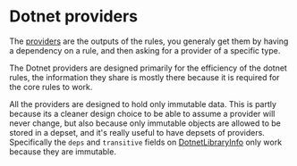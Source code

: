 Dotnet providers
================

The [providers](https://docs.bazel.build/versions/master/skylark/rules.html#providers) are the outputs of 
the rules, you generaly get them by having a dependency on a rule, and then asking for a provider of a specific type.

The Dotnet providers are designed primarily for the efficiency of the dotnet rules, the information
they share is mostly there because it is required for the core rules to work.

All the providers are designed to hold only immutable data. This is partly because its a cleaner
design choice to be able to assume a provider will never change, but also because only immutable
objects are allowed to be stored in a depset, and it's really useful to have depsets of providers.
Specifically the `deps` and `transitive` fields on [DotnetLibraryInfo](api.md#dotnetlibraryinfo) only work
because they are immutable.

